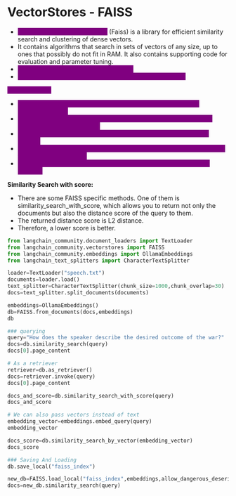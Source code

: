 # VectorStores - FAISS

* <mark style="color:purple;background-color:purple;">**Facebook AI Similarity Search**</mark> (Faiss) is a library for efficient similarity search and clustering of dense vectors.&#x20;
* It contains algorithms that search in sets of vectors of any size, up to ones that possibly do not fit in RAM. It also contains supporting code for evaluation and parameter tuning.
* <mark style="color:purple;background-color:purple;">**We can also store and load the vectors**</mark>
* <mark style="color:purple;background-color:purple;">**We can do similairty search using db as well as retriever**</mark>

<mark style="color:purple;background-color:purple;">**As a Retriever:**</mark>

* <mark style="color:purple;background-color:purple;">**We can also convert the vectorstore into a Retriever class.  ⇒ db.as\_retriever()**</mark>
* <mark style="color:purple;background-color:purple;">**This allows us to easily use it in other LangChain methods, which largely work with retrievers**</mark>
* <mark style="color:purple;background-color:purple;">**VectorDB stores your embedded documents and does similarity search.**</mark>
* <mark style="color:purple;background-color:purple;">**Retriever wraps the VectorDB to provide a clean, flexible interface for fetching relevant docs.**</mark>
* <mark style="color:purple;background-color:purple;">**Your RAG pipeline or LLM queries the retriever, not the VectorDB directly.**</mark>

**Similarity Search with score:**

* There are some FAISS specific methods. One of them is similarity\_search\_with\_score, which allows you to return not only the documents but also the distance score of the query to them.&#x20;
* The returned distance score is L2 distance.&#x20;
* Therefore, a lower score is better.

```python
from langchain_community.document_loaders import TextLoader
from langchain_community.vectorstores import FAISS
from langchain_community.embeddings import OllamaEmbeddings
from langchain_text_splitters import CharacterTextSplitter

loader=TextLoader("speech.txt")
documents=loader.load()
text_splitter=CharacterTextSplitter(chunk_size=1000,chunk_overlap=30)
docs=text_splitter.split_documents(documents)

embeddings=OllamaEmbeddings()
db=FAISS.from_documents(docs,embeddings)
db

### querying 
query="How does the speaker describe the desired outcome of the war?"
docs=db.similarity_search(query)
docs[0].page_content

# As a retriever
retriever=db.as_retriever()
docs=retriever.invoke(query)
docs[0].page_content

docs_and_score=db.similarity_search_with_score(query)
docs_and_score

# We can also pass vectors instead of text
embedding_vector=embeddings.embed_query(query)
embedding_vector

docs_score=db.similarity_search_by_vector(embedding_vector)
docs_score

### Saving And Loading
db.save_local("faiss_index")

new_db=FAISS.load_local("faiss_index",embeddings,allow_dangerous_deserialization=True)
docs=new_db.similarity_search(query)
```
